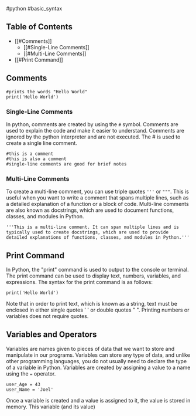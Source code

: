 #python #basic_syntax 
## Table of Contents
- [[#Comments]]
	- [[#Single-Line Comments]]
	- [[#Multi-Line Comments]]
- [[#Print Command]]
## Comments

```
#prints the words "Hello World"
print('Hello World')
```
### Single-Line Comments
In python, comments are created by using the `#` symbol. Comments are used to explain the code and make it easier to understand. Comments are ignored by the python interpreter and are not executed. The # is used to create a single line comment.

```
#this is a comment
#this is also a comment
#single-line comments are good for brief notes
```
### Multi-Line Comments
 To create a multi-line comment, you can use triple quotes `'''` or `"""`. This is useful when you want to write a comment that spans multiple lines, such as a detailed explanation of a function or a block of code. Multi-line comments are also known as docstrings, which are used to document functions, classes, and modules in Python.

```
'''This is a multi-line comment. It can span multiple lines and is typically used to create docstrings, which are used to provide detailed explanations of functions, classes, and modules in Python.'''
```
## Print Command
In Python, the "print" command is used to output to the console or terminal. The print command can be used to display text, numbers, variables, and expressions. The syntax for the print command is as follows:

```
print('Hello World')
```

Note that in order to print text, which is known as a string, text must be enclosed in either single quotes ' ' or double quotes " ". Printing numbers or variables does not require quotes.

## Variables and Operators
Variables are names given to pieces of data that we want to store and manipulate in our programs. Variables can store any type of data, and unlike other programming languages, you do not usually need to declare the type of a variable in Python. Variables are created by assigning a value to a name using the `=` operator.

```
user_Age = 43
user_Name = 'Joel'
```

Once a variable is created and a value is assigned to it, the value is stored in memory. This variable (and its value)